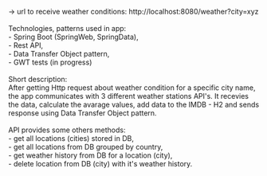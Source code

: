 -> url to receive weather conditions: http://localhost:8080/weather?city=xyz
<br><br>Technologies, patterns used in app:
<br> - Spring Boot (SpringWeb, SpringData),
<br> - Rest API,
<br> - Data Transfer Object pattern,
<br> - GWT tests (in progress)
<br>
<br>Short description:
<br>After getting Http request about weather condition for a specific city name, the app communicates with 3 different weather stations API's. It recevies the data, calculate the avarage values, add data to the IMDB - H2 and sends response using Data Transfer Object pattern.
<br>
<br>API provides some others methods:
<br> - get all locations (cities) stored in DB,
<br> - get all locations from DB grouped by country,
<br> - get weather history from DB for a location (city),
<br> - delete location from DB (city) with it's weather history.

